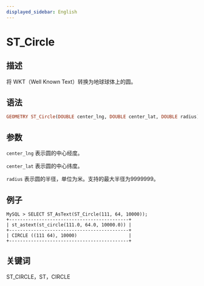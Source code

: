 ```yaml
---
displayed_sidebar: English
---
```


# ST_Circle

## 描述

将 WKT（Well Known Text）转换为地球球体上的圆。

## 语法

```Haskell
GEOMETRY ST_Circle(DOUBLE center_lng, DOUBLE center_lat, DOUBLE radius)
```

## 参数

`center_lng` 表示圆的中心经度。

`center_lat` 表示圆的中心纬度。

`radius` 表示圆的半径，单位为米。支持的最大半径为9999999。

## 例子

```Plain Text
MySQL > SELECT ST_AsText(ST_Circle(111, 64, 10000));
+--------------------------------------------+
| st_astext(st_circle(111.0, 64.0, 10000.0)) |
+--------------------------------------------+
| CIRCLE ((111 64), 10000)                   |
+--------------------------------------------+
```

## 关键词

ST_CIRCLE，ST，CIRCLE
